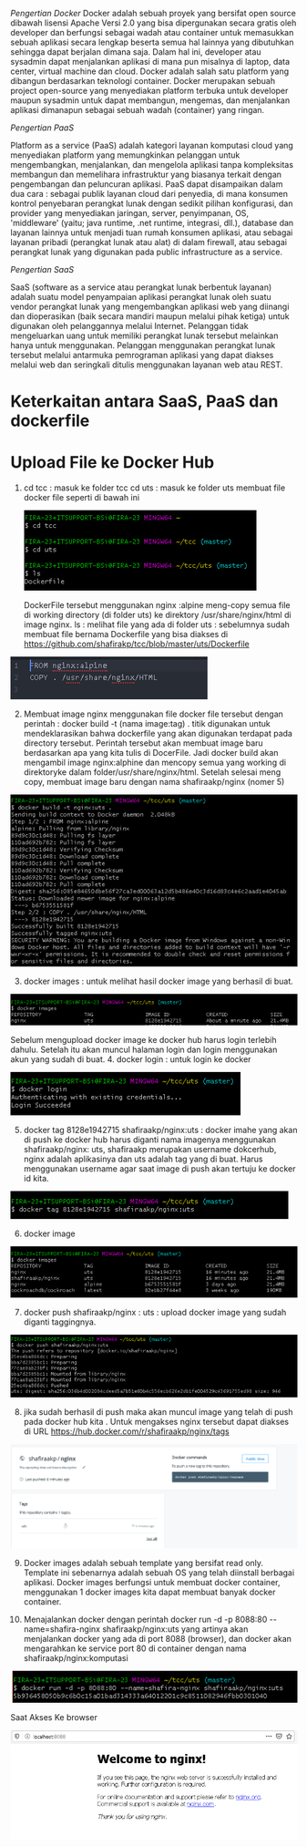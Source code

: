 *Pengertian Docker*
Docker adalah sebuah proyek yang bersifat open source dibawah lisensi Apache Versi 2.0 yang bisa dipergunakan secara gratis oleh developer dan berfungsi sebagai wadah atau container untuk memasukkan sebuah aplikasi secara lengkap beserta semua hal lainnya yang dibutuhkan sehingga dapat berjalan dimana saja.
Dalam hal ini, developer atau sysadmin dapat menjalankan aplikasi di mana pun misalnya di laptop, data center, virtual machine dan cloud.
Docker adalah salah satu platform yang dibangun berdasarkan teknologi container.
Docker merupakan sebuah project open-source yang menyediakan platform terbuka untuk developer maupun sysadmin untuk dapat membangun, mengemas, dan menjalankan aplikasi dimanapun sebagai sebuah wadah (container) yang ringan.

*Pengertian PaaS*

Platform as a service (PaaS) adalah kategori layanan komputasi cloud yang menyediakan platform yang memungkinkan pelanggan untuk mengembangkan, menjalankan, dan mengelola aplikasi tanpa kompleksitas membangun dan memelihara infrastruktur yang biasanya terkait dengan pengembangan dan peluncuran aplikasi.
PaaS dapat disampaikan dalam dua cara :
sebagai publik layanan cloud dari penyedia, di mana konsumen kontrol penyebaran perangkat lunak dengan sedikit pilihan konfigurasi, dan provider yang menyediakan jaringan, server, penyimpanan, OS, 'middleware' (yaitu; java runtime, .net runtime, integrasi, dll.), database dan layanan lainnya untuk menjadi tuan rumah konsumen aplikasi,
atau sebagai layanan pribadi (perangkat lunak atau alat) di dalam firewall, atau sebagai perangkat lunak yang digunakan pada public infrastructure as a service.

*Pengertian SaaS*

SaaS (software as a service atau perangkat lunak berbentuk layanan) adalah suatu model penyampaian aplikasi perangkat lunak oleh suatu vendor perangkat lunak yang mengembangkan aplikasi web yang diinangi dan dioperasikan (baik secara mandiri maupun melalui pihak ketiga) untuk digunakan oleh pelanggannya melalui Internet.
Pelanggan tidak mengeluarkan uang untuk memiliki perangkat lunak tersebut melainkan hanya untuk menggunakan. Pelanggan menggunakan perangkat lunak tersebut melalui antarmuka pemrograman aplikasi yang dapat diakses melalui web dan seringkali ditulis menggunakan layanan web atau REST.
# Keterkaitan antara SaaS, PaaS dan dockerfile

# Upload File ke Docker Hub
1. cd tcc : masuk ke folder tcc
   cd uts : masuk ke folder uts
   membuat file docker file seperti di bawah ini

   ![](image-uts/1.png)

   DockerFile tersebut menggunakan nginx :alpine
   meng-copy semua file di working directory (di folder uts) ke direktory /usr/share/nginx/html di image nginx.
   ls : melihat file yang ada di folder uts : sebelumnya sudah membuat file bernama Dockerfile yang bisa diakses di https://github.com/shafirakp/tcc/blob/master/uts/Dockerfile

  ![](image-uts/9.png)

2. Membuat image nginx menggunakan file docker file tersebut dengan perintah : docker build -t (nama image:tag) . titik digunakan untuk mendeklarasikan bahwa dockerfile yang akan digunakan terdapat pada directory tersebut. Perintah tersebut akan membuat image baru berdasarkan apa yang kita tulis di DocerFile. Jadi docker build akan mengambil image nginx:alphine dan mencopy semua yang working di direktoryke dalam folder/usr/share/nginx/html. Setelah selesai meng copy, membuat image baru dengan nama shafiraakp/nginx (nomer 5)

  ![](image-uts/2.png)

3. docker images : untuk melihat hasil docker image yang berhasil di buat.

  ![](image-uts/3.png)

Sebelum mengupload docker image ke docker hub harus login terlebih dahulu. Setelah itu akan muncul halaman login dan login menggunakan akun yang sudah di buat.
4. docker login : untuk login ke docker

   ![](image-uts/4.png)

5. docker tag 8128e1942715 shafiraakp/nginx:uts : docker imahe yang akan di push ke docker hub harus diganti nama imagenya menggunakan shafiraakp/nginx: uts, shafiraakp merupakan username dokcerhub, nginx adalah aplikasinya dan uts adalah tag yang di buat. Harus menggunakan username agar saat image di push akan tertuju ke docker id kita.

  ![](image-uts/5.png)

6. docker image

  ![](image-uts/6.png)

7. docker push shafiraakp/nginx : uts : upload docker image yang sudah diganti taggingnya.

  ![](image-uts/7.png)

8. jika sudah berhasil di push maka akan muncul image yang telah di push pada docker hub kita . Untuk mengakses nginx tersebut dapat diakses di URL https://hub.docker.com/r/shafiraakp/nginx/tags

![](image-uts/8.png)

9. Docker images adalah sebuah template yang bersifat read only. Template ini sebenarnya adalah sebuah OS yang telah diinstall berbagai aplikasi. Docker images berfungsi untuk membuat docker container, menggunakan 1 docker images kita dapat membuat banyak docker container.

10. Menajalankan docker dengan perintah docker run -d -p 8088:80 --name=shafira-nginx shafiraakp/nginx:uts yang artinya akan menjalankan docker yang ada di port 8088 (browser), dan docker akan mengarahkan ke service port 80 di container dengan nama shafiraakp/nginx:komputasi

![](image-uts/10.png)

Saat Akses Ke browser

![](image-uts/11.png)
